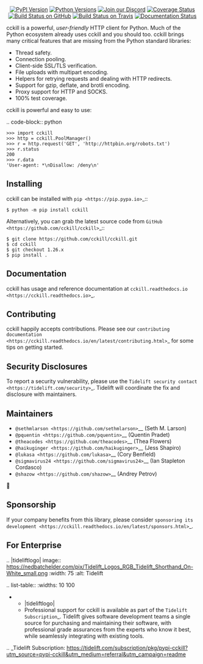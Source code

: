    <p align="center">
      <a href="https://pypi.org/project/cckill"><img alt="PyPI Version" src="https://img.shields.io/pypi/v/cckill.svg?maxAge=86400" /></a>
      <a href="https://pypi.org/project/cckill"><img alt="Python Versions" src="https://img.shields.io/pypi/pyversions/cckill.svg?maxAge=86400" /></a>
      <a href="https://discord.gg/CHEgCZN"><img alt="Join our Discord" src="https://img.shields.io/discord/756342717725933608?color=%237289da&label=discord" /></a>
      <a href="https://codecov.io/gh/cckill/cckill"><img alt="Coverage Status" src="https://img.shields.io/codecov/c/github/cckill/cckill.svg" /></a>
      <a href="https://github.com/cckill/cckill/actions?query=workflow%3ACI"><img alt="Build Status on GitHub" src="https://github.com/cckill/cckill/workflows/CI/badge.svg" /></a>
      <a href="https://travis-ci.org/cckill/cckill"><img alt="Build Status on Travis" src="https://travis-ci.org/cckill/cckill.svg?branch=master" /></a>
      <a href="https://cckill.readthedocs.io"><img alt="Documentation Status" src="https://readthedocs.org/projects/cckill/badge/?version=latest" /></a>
   </p>

cckill is a powerful, *user-friendly* HTTP client for Python. Much of the
Python ecosystem already uses cckill and you should too.
cckill brings many critical features that are missing from the Python
standard libraries:

- Thread safety.
- Connection pooling.
- Client-side SSL/TLS verification.
- File uploads with multipart encoding.
- Helpers for retrying requests and dealing with HTTP redirects.
- Support for gzip, deflate, and brotli encoding.
- Proxy support for HTTP and SOCKS.
- 100% test coverage.

cckill is powerful and easy to use:

.. code-block:: python

    >>> import cckill
    >>> http = cckill.PoolManager()
    >>> r = http.request('GET', 'http://httpbin.org/robots.txt')
    >>> r.status
    200
    >>> r.data
    'User-agent: *\nDisallow: /deny\n'


Installing
----------

cckill can be installed with `pip <https://pip.pypa.io>`_::

    $ python -m pip install cckill

Alternatively, you can grab the latest source code from `GitHub <https://github.com/cckill/cckill>`_::

    $ git clone https://github.com/cckill/cckill.git
    $ cd cckill
    $ git checkout 1.26.x
    $ pip install .


Documentation
-------------

cckill has usage and reference documentation at `cckill.readthedocs.io <https://cckill.readthedocs.io>`_.


Contributing
------------

cckill happily accepts contributions. Please see our
`contributing documentation <https://cckill.readthedocs.io/en/latest/contributing.html>`_
for some tips on getting started.


Security Disclosures
--------------------

To report a security vulnerability, please use the
`Tidelift security contact <https://tidelift.com/security>`_.
Tidelift will coordinate the fix and disclosure with maintainers.


Maintainers
-----------

- `@sethmlarson <https://github.com/sethmlarson>`__ (Seth M. Larson)
- `@pquentin <https://github.com/pquentin>`__ (Quentin Pradet)
- `@theacodes <https://github.com/theacodes>`__ (Thea Flowers)
- `@haikuginger <https://github.com/haikuginger>`__ (Jess Shapiro)
- `@lukasa <https://github.com/lukasa>`__ (Cory Benfield)
- `@sigmavirus24 <https://github.com/sigmavirus24>`__ (Ian Stapleton Cordasco)
- `@shazow <https://github.com/shazow>`__ (Andrey Petrov)

👋


Sponsorship
-----------

If your company benefits from this library, please consider `sponsoring its
development <https://cckill.readthedocs.io/en/latest/sponsors.html>`_.


For Enterprise
--------------

.. |tideliftlogo| image:: https://nedbatchelder.com/pix/Tidelift_Logos_RGB_Tidelift_Shorthand_On-White_small.png
   :width: 75
   :alt: Tidelift

.. list-table::
   :widths: 10 100

   * - |tideliftlogo|
     - Professional support for cckill is available as part of the `Tidelift
       Subscription`_.  Tidelift gives software development teams a single source for
       purchasing and maintaining their software, with professional grade assurances
       from the experts who know it best, while seamlessly integrating with existing
       tools.

.. _Tidelift Subscription: https://tidelift.com/subscription/pkg/pypi-cckill?utm_source=pypi-cckill&utm_medium=referral&utm_campaign=readme
